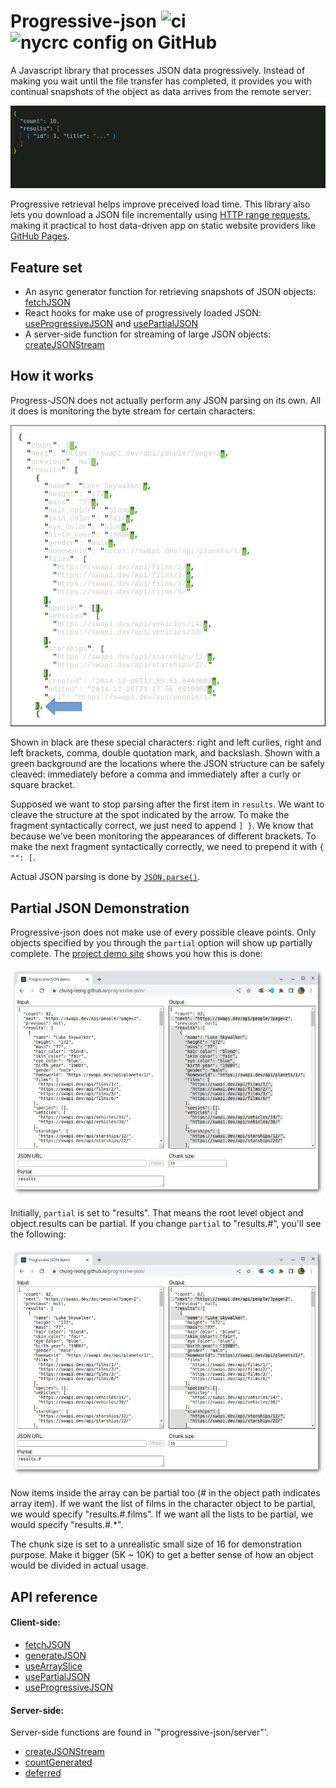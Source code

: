 # Progressive-json ![ci](https://img.shields.io/github/actions/workflow/status/chung-leong/progressive-json/node.js.yml?branch=main&label=Node.js%20CI&logo=github) ![nycrc config on GitHub](https://img.shields.io/nycrc/chung-leong/progressive-json)

A Javascript library that processes JSON data progressively. Instead of making you wait until
the file transfer has completed, it provides you with continual snapshots of the  object as
data arrives from the remote server: 

![Growing JSON](./doc/img/animation.gif)

Progressive retrieval helps improve preceived load time. This library also lets you download a
JSON file incrementally using 
[HTTP range requests](https://developer.mozilla.org/en-US/docs/Web/HTTP/Range_requests), 
making it practical to host data-driven app on static website providers like 
[GitHub Pages](https://pages.github.com/). 

## Feature set

* An async generator function for retrieving snapshots of JSON objects: [fetchJSON](./doc/fetchJSON.md)
* React hooks for make use of progressively loaded JSON: [useProgressiveJSON](./doc/useProgressiveJSON.md) and [usePartialJSON](./doc/usePartialJSON.md)
* A server-side function for streaming of large JSON objects: [createJSONStream](./doc/createJSONStream.md)

## How it works

Progress-JSON does not actually perform any JSON parsing on its own. All it does is monitoring the byte stream for certain characters:

![Special characters](./doc/img/characters.jpg)

Shown in black are these special characters: right and left curlies, right and left brackets, comma, double quotation mark, and backslash. Shown with a green background are the locations where the JSON structure can be safely cleaved: immediately before a comma and immediately after a curly or square bracket.

Supposed we want to stop parsing after the first item in `results`. We want to cleave the structure at the spot indicated by the arrow. To make the fragment syntactically correct, we just need to append `] }`. We know that because we've been monitoring the appearances of different brackets. To make the next fragment syntactically correctly, we need to prepend it with `{ "": [`. 

Actual JSON parsing is done by 
[`JSON.parse()`](https://developer.mozilla.org/en-US/docs/Web/JavaScript/Reference/Global_Objects/JSON/parse). 

## Partial JSON Demonstration

Progressive-json does not make use of every possible cleave points. Only objects specified by you
through the `partial` option will show up partially complete. The 
[project demo site](https://chung-leong.github.io/progressive-json/) shows you how this is done:

![Initial view](./doc/img/screenshot-1.jpg)

Initially, `partial` is set to "results". That means the root level object and object.results can be 
partial. If you change `partial` to "results.#", you'll see the following:

![Partial objects](./doc/img/screenshot-2.jpg)

Now items inside the array can be partial too (# in the object path indicates array item). If we want 
the list of films in the character object to be partial, we would specify "results.#.films". If we 
want all the lists to be partial, we would specify "results.#.*".

The chunk size is set to a unrealistic small size of 16 for demonstration purpose. Make it bigger (5K ~ 10K) to get a better sense of how an object would be divided in actual usage. 

## API reference

#### Client-side:

* [fetchJSON](./doc/fetchJSON.md)
* [generateJSON](./doc/generateJSON.md)
* [useArraySlice](./doc/useArraySlice.md)
* [usePartialJSON](./doc/usePartialJSON.md)
* [useProgressiveJSON](./doc/useProgressiveJSON.md)

#### Server-side:

Server-side functions are found in `"progressive-json/server"'.

* [createJSONStream](./doc/createJSONStream.md)
* [countGenerated](./doc/countGenerated.md)
* [deferred](./doc/deferred.md)

